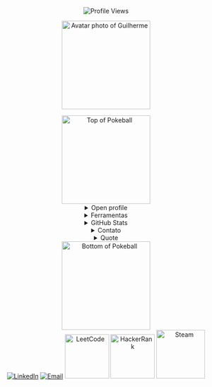 <p align="center">
  <img src="https://komarev.com/ghpvc/?username=GuilhermeRita&style=plastic&color=blueviolet" alt="Profile Views"/>
</p>

<p align="center">
  <img height="200" alt="Avatar photo of Guilherme" src="https://github.com/GuilhermeRita/GuilhermeRita/assets/99239411/avatar.png">
</p>

<div align="center">

  <!-- Top da Pokébola -->
  <img src="https://user-images.githubusercontent.com/44261381/209363264-ac854d3c-2cc2-44c4-928e-8a08d1013f46.png" alt="Top of Pokeball" width="200"/>

  <details>
    <summary>Open profile</summary>
    <br>
    <img height="200" alt="Avatar photo of Guilherme" src="https://github.com/GuilhermeRita/GuilhermeRita/assets/99239411/avatar.png">
    <br><br>
    <a href="https://git.io/typing-svg">
      <img src="https://readme-typing-svg.demolab.com/?font=VT323&size=35&duration=3500&pause=300&color=6A0572&center=true&vCenter=true&width=500&lines=Olá,+eu+sou+Guilherme;Desenvolvedor+Back-End+e+DBA;Apaixonado+por+dados+e+tecnologia;Curioso+e+explorador+de+sistemas" alt="Typing SVG" />
    </a>
    <br><br>
    <details>
      <summary>Sobre Mim</summary>
      <div align="left">
```js
/**
 * Represents Guilherme.
 *
 * @constructor
 * @param {string} location - São Paulo, Brasil.
 * @param {string} languages - Português, Inglês.
 * @param {string} jobTitle - Desenvolvedor Back-End / DBA.
 * @param {string} skills - Java, C++, Visual Basic, JS, SQL, Power BI, Engenharia de Software.
 * @param {string} interests - Aprender novas tecnologias, bancos de dados e sistemas eficientes.
 * @param {string} education - Técnico pela ETEC; ADS na Fatec.
 * @param {string} approachable - Sim, aberto a projetos e colaborações.
 * @param {string} motto - Sempre aprendendo, evoluindo e criando soluções com propósito
 */
```
      </div>
    </details>
  </details>

  <!-- Ferramentas -->
  <details>
    <summary>Ferramentas</summary>
    <div align="center">
      <kbd>
        <kbd>Programming Languages</kbd>
        <br><br>
        <img width="30px" src="https://cdn.jsdelivr.net/gh/devicons/devicon/icons/cplusplus/cplusplus-original.svg" alt="cpp" title="C++"/>
        <img width="30px" src="https://cdn.jsdelivr.net/gh/devicons/devicon/icons/javascript/javascript-original.svg" alt="js" title="JavaScript"/>
        <img width="30px" src="https://cdn.jsdelivr.net/gh/devicons/devicon/icons/java/java-original.svg" alt="java" title="Java"/>
        <img width="30px" src="https://user-images.githubusercontent.com/25181517/121405384-444d7300-c95d-11eb-959f-913020d3bf90.png" alt="C#" title="C#"/>
      </kbd>
      <kbd>
        <kbd>Database & BI</kbd>
        <br><br>
        <img width="30px" src="https://cdn.jsdelivr.net/gh/devicons/devicon/icons/mysql/mysql-plain.svg" alt="mysql" title="MySQL"/>
        <img width="30px" src="https://img.shields.io/badge/Power%20BI-F2C811?style=for-the-badge&logo=powerbi&logoColor=black" alt="Power BI" title="Power BI"/>
      </kbd>
      <kbd>
        <kbd>Back-end</kbd>
        <br><br>
        <img width="30px" src="https://cdn.jsdelivr.net/gh/devicons/devicon/icons/nodejs/nodejs-original.svg" alt="nodejs" title="Node.js"/>
        <img width="30px" src="https://cdn.jsdelivr.net/gh/devicons/devicon/icons/express/express-original-wordmark.svg" alt="express" title="Express"/>
      </kbd>
      <kbd>
        <kbd>Front-end</kbd>
        <br><br>
        <img width="30px" src="https://cdn.jsdelivr.net/gh/devicons/devicon/icons/html5/html5-original.svg" alt="html" title="HTML"/>
        <img width="30px" src="https://cdn.jsdelivr.net/gh/devicons/devicon/icons/css3/css3-plain-wordmark.svg" alt="css" title="CSS"/>  
        <img width="30px" src="https://cdn.jsdelivr.net/gh/devicons/devicon/icons/react/react-original.svg" alt="react" title="React"/>
      </kbd>
    </div>
  </details>

  <!-- GitHub Stats -->
  <details>
    <summary>GitHub Stats</summary>
    <br>
    <p align="center">
      <img align="center" src="https://github-readme-stats.vercel.app/api?username=GuilhermeRita&show_icons=true&theme=radical" alt="GitHub Stats">
      <img align="center" src="https://github-readme-stats.vercel.app/api/top-langs/?username=GuilhermeRita&layout=compact&theme=radical" alt="Top Languages">
    </p>
  </details>

  <!-- Contato -->
  <details>
    <summary>Contato</summary>
    <br>
    <p align="center">
      <a href="mailto:contatoguilhermeau@gmail.com"><img src="https://img.shields.io/badge/Gmail-EA4335?style=for-the-badge&logo=gmail&logoColor=white" alt="Email"/></a>
      <a href="https://www.linkedin.com/in/guilherme-augusto-0b2582237/"><img src="https://img.shields.io/badge/LinkedIn-0A66C2?style=for-the-badge&logo=linkedin&logoColor=white" alt="LinkedIn"/></a>
    </p>
  </details>

  <!-- Quote -->
  <details>
    <summary>Quote</summary>
    <br>
    <blockquote> “Sempre aprendendo, evoluindo e criando soluções com propósito.” <br><strong>— Guilherme</strong> </blockquote>
  </details>

  <!-- Bottom Pokébola -->
  <img src="https://user-images.githubusercontent.com/44261381/209363271-905d2a5e-8a18-44c0-a450-45dddd4d5036.png" alt="Bottom of Pokeball" width="200"/>

</div>

<div align="center">
 <a href="https://www.linkedin.com/in/kartikkapgate/" target="_blank"><img src="https://img.shields.io/static/v1?style=for-the-badge&message=LinkedIn&color=0A66C2&logo=LinkedIn&logoColor=FFFFFF&label=" alt="LinkedIn" /></a>
<a href="mailto:kkapagte5@gmail.com?subject=Hi%20Kartik%20,%20nice%20to%20meet%20you!" target="_blank"><img alt="Email" src="https://img.shields.io/static/v1?style=for-the-badge&message=Gmail&color=EA4335&logo=Gmail&logoColor=FFFFFF&label=" /></a>
<a href="https://leetcode.com/kk10-/" target="_blank"><img width="100px" src="https://upload.wikimedia.org/wikipedia/commons/thumb/0/0a/LeetCode_Logo_black_with_text.svg/2560px-LeetCode_Logo_black_with_text.svg.png" alt="LeetCode" /></a>
<a href="https://www.hackerrank.com/profile/kartik_kapgate" target="_blank"><img width="100px" src="https://user-images.githubusercontent.com/1194257/65596422-1cef2080-df97-11e9-9abb-a225204d1805.png" alt="HackerRank" /></a>
<a href="https://steamcommunity.com/id/kk10-/" target="_blank"><img width="110px" alt="Steam" src="https://e7.pngegg.com/pngimages/768/845/png-clipart-brand-logo-product-design-font-steam-text-logo.png" /></a>
</div>
